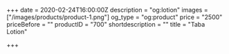 +++
date = 2020-02-24T16:00:00Z
description = "og:lotion"
images = ["/images/products/product-1.png"]
og_type = "og:product"
price = "2500"
priceBefore = ""
productID = "700"
shortdescription = ""
title = "Taba Lotion"

+++
